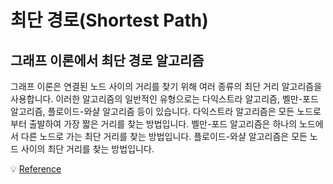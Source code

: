 # 최단 경로(Shortest Path)

## 그래프 이론에서 최단 경로 알고리즘

그래프 이론은 연결된 노드 사이의 거리를 찾기 위해 여러 종류의 최단 거리 알고리즘을 사용합니다. 이러한 알고리즘의 일반적인 유형으로는 다익스트라 알고리즘, 벨만-포드 알고리즘, 플로이드-와샬 알고리즘 등이 있습니다. 다익스트라 알고리즘은 모든 노드로부터 출발하여 가장 짧은 거리를 찾는 방법입니다. 벨만-포드 알고리즘은 하나의 노드에서 다른 노드로 가는 최단 거리를 찾는 방법입니다. 플로이드-와샬 알고리즘은 모든 노드 사이의 최단 거리를 찾는 방법입니다.

💡 [Reference](https://ko.wikipedia.org/wiki/%EC%B5%9C%EB%8B%A8_%EA%B2%BD%EB%A1%9C_%EB%AC%B8%EC%A0%9C)
